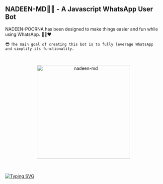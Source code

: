 ## NADEEN-MD👨‍💻 - A Javascript WhatsApp User Bot
NADEEN-POORNA has been designed to make things easier and fun while using WhatsApp. 👨‍💻❤️

😎 `The main goal of creating this bot is to fully leverage WhatsApp and simplify its functionality.`

<br>
 
  <p align="center">  
  <a href=" https://telegra.ph/file/f2a6ee1ab649a2fb72708.jpg ">
    <img alt="nadeen-md" height="300" src="https://telegra.ph/file/f2a6ee1ab649a2fb72708.jpg">
    
  
  </a>
</p>  


<br>
<br>
<a href="https://git.io/typing-svg"><img src="https://readme-typing-svg.demolab.com?font=Black+Ops+One&size=50&pause=1000&color=D32d41&center=true&width=910&height=100&lines= TTHANKS FOR CHOOSING +NADEEN-MDD ;MULTI+DEVICE+WHATSAPP+BOT;CREATED+BY+NADEEN+POORNA;CONTACT+BOT+OWNER+ (+94)711451319" alt="Typing SVG" /></a>
  </p>
